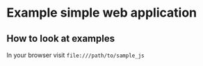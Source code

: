 # Example simple web application


## How to look at examples

In your browser visit `file:///path/to/sample_js`
